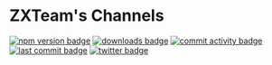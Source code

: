 # ZXTeam's Channels
[![npm version badge](https://img.shields.io/npm/v/@zxteam/channels.svg)](https://www.npmjs.com/package/@zxteam/channels)
[![downloads badge](https://img.shields.io/npm/dm/@zxteam/channels.svg)](https://www.npmjs.org/package/@zxteam/channels)
[![commit activity badge](https://img.shields.io/github/commit-activity/m/zxteamorg/node.channels)](https://github.com/zxteamorg/node.channels/pulse)
[![last commit badge](https://img.shields.io/github/last-commit/zxteamorg/node.channels)](https://github.com/zxteamorg/node.channels/graphs/commit-activity)
[![twitter badge](https://img.shields.io/twitter/follow/zxteamorg?style=social&logo=twitter)](https://twitter.com/zxteamorg)
